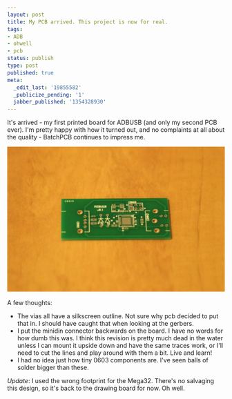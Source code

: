 ```yaml
---
layout: post
title: My PCB arrived. This project is now for real.
tags:
- ADB
- ohwell
- pcb
status: publish
type: post
published: true
meta:
  _edit_last: '19855582'
  _publicize_pending: '1'
  jabber_published: '1354328930'
---
```


It's arrived - my first printed board for ADBUSB (and only my second PCB ever). I'm pretty happy with how it turned out, and no complaints at all about the quality - BatchPCB continues to impress me.

![A printed circuit board](/img/adbusb_pcb_v01.jpg)

A few thoughts:

- The vias all have a silkscreen outline. Not sure why pcb decided to put that in. I should have caught that when looking at the gerbers.
- I put the minidin connector backwards on the board. I have no words for how dumb this was. I think this revision is pretty much dead in the water unless I can mount it upside down and have the same traces work, or I'll need to cut the lines and play around with them a bit. Live and learn!
- I had no idea just how tiny 0603 components are. I've seen balls of solder bigger than these.

*Update*: I used the wrong footprint for the Mega32. There's no salvaging this design, so it's back to the drawing board for now. Oh well.
